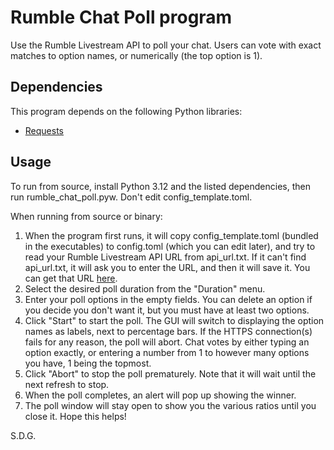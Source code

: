 # Rumble Chat Poll program
Use the Rumble Livestream API to poll your chat. Users can vote with exact matches to option names, or numerically (the top option is 1).

## Dependencies
This program depends on the following Python libraries:
- [Requests](https://pypi.org/project/requests/)

## Usage
To run from source, install Python 3.12 and the listed dependencies, then run rumble_chat_poll.pyw. Don't edit config_template.toml.

When running from source or binary:
1. When the program first runs, it will copy config_template.toml (bundled in the executables) to config.toml (which you can edit later), and try to read your Rumble Livestream API URL from api_url.txt. If it can't find api_url.txt, it will ask you to enter the URL, and then it will save it. You can get that URL [here](https://rumble.com/account/livestream-api).
2. Select the desired poll duration from the "Duration" menu.
3. Enter your poll options in the empty fields. You can delete an option if you decide you don't want it, but you must have at least two options.
4. Click "Start" to start the poll. The GUI will switch to displaying the option names as labels, next to percentage bars. If the HTTPS connection(s) fails for any reason, the poll will abort. Chat votes by either typing an option exactly, or entering a number from 1 to however many options you have, 1 being the topmost.
5. Click "Abort" to stop the poll prematurely. Note that it will wait until the next refresh to stop.
6. When the poll completes, an alert will pop up showing the winner.
7. The poll window will stay open to show you the various ratios until you close it.
Hope this helps!

S.D.G.
